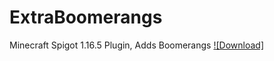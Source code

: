 # ExtraBoomerangs
 Minecraft Spigot 1.16.5 Plugin, Adds Boomerangs 
[ ![Download] ](https://github.com/Cosmic-0022/ExtraBoomerangs/releases/tag/1.0)
